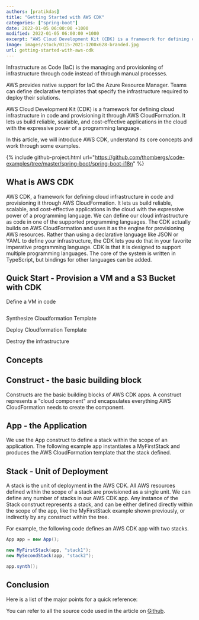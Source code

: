 ```yaml
---
authors: [pratikdas]
title: "Getting Started with AWS CDK"
categories: ["spring-boot"]
date: 2022-01-05 06:00:00 +1000
modified: 2022-01-05 06:00:00 +1000
excerpt: "AWS Cloud Development Kit (CDK) is a framework for defining cloud infrastructure in code and provisioning it through AWS CloudFormation. It lets us build reliable, scalable, and cost-effective applications in the cloud with the expressive power of a programming language. In this article, we will introduce AWS CDK, understand its core concepts and work through some examples."
image: images/stock/0115-2021-1200x628-branded.jpg
url: getting-started-with-aws-cdk
---
```


Infrastructure as Code (IaC) is the managing and provisioning of infrastructure through code instead of through manual processes.

AWS provides native support for IaC  the Azure Resource Manager. Teams can define declarative templates that specify the infrastructure required to deploy their solutions.

AWS Cloud Development Kit (CDK) is a framework for defining cloud infrastructure in code and provisioning it through AWS CloudFormation. It lets us build reliable, scalable, and cost-effective applications in the cloud with the expressive power of a programming language. 

In this article, we will introduce AWS CDK, understand its core concepts and work through some examples.

{% include github-project.html url="https://github.com/thombergs/code-examples/tree/master/spring-boot/spring-boot-i18n" %}

## What is AWS CDK
AWS CDK, a framework for defining cloud infrastructure in code and provisioning it through AWS CloudFormation. It lets us build reliable, scalable, and cost-effective applications in the cloud with the expressive power of a programming language. We can define our cloud infrastructure as code in one of the supported programming languages. The CDK actually builds on AWS CloudFormation and uses it as the engine for provisioning AWS resources. Rather than using a declarative language like JSON or YAML to define your infrastructure, the CDK lets you do that in your favorite imperative programming language. 
CDK is that it is designed to support multiple programming languages. The core of the system is written in TypeScript, but bindings for other languages can be added.

## Quick Start - Provision a VM and a S3 Bucket with CDK

Define a VM in code

```java

```

Synthesize Cloudformation Template

Deploy Cloudformation Template

Destroy the infrastructure


## Concepts

## Construct - the basic building block
Constructs are the basic building blocks of AWS CDK apps. A construct represents a "cloud component" and encapsulates everything AWS CloudFormation needs to create the component.

## App - the Application
We use the App construct to define a stack within the scope of an application. The following example app instantiates a MyFirstStack and produces the AWS CloudFormation template that the stack defined.

## Stack - Unit of Deployment
A stack is the unit of deployment in the AWS CDK. All AWS resources defined within the scope of a stack are provisioned as a single unit.
We can define any number of stacks in our AWS CDK app. Any instance of the Stack construct represents a stack, and can be either defined directly within the scope of the app, like the MyFirstStack example shown previously, or indirectly by any construct within the tree.

For example, the following code defines an AWS CDK app with two stacks.

```java
App app = new App();

new MyFirstStack(app, "stack1");
new MySecondStack(app, "stack2");

app.synth();

```


## Conclusion

Here is a list of the major points for a quick reference:


You can refer to all the source code used in the article on [Github](https://github.com/thombergs/code-examples/tree/master/spring-boot/spring-boot-i18n).

